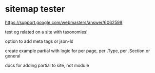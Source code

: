 # sitemap tester

<https://support.google.com/webmasters/answer/6062598>



test og related on a site with taxonomies!

option to add meta tags or json-ld

create example partial with logic for per page, per .Type, per .Section or general

docs for adding partial to site, not module
